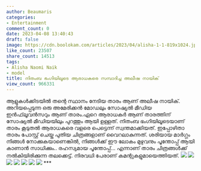 ```yaml
---
author: Beaumaris
categories:
- Entertainment
comment_count: 0
date: 2023-04-08 13:40:43
draft: false
image: https://cdn.boolokam.com/articles/2023/04/alisha-1-1-819x1024.jpg
like_count: 23507
share_count: 14513
tags:
- Alisha Naomi Naik
- model
title: നിതംബ ഭംഗിയിലൂടെ ആരാധകരെ സമ്പാദിച്ച അലീഷ നായിക്
view_count: 966331
---
```


ആളുകള്‍ക്കിടയില്‍ തന്റെ സ്ഥാനം നേടിയ താരം ആണ് അലീഷ നായിക്. അറിയപ്പെടുന്ന ഒരു അമേരിക്കന്‍ മോഡലും സോഷ്യല്‍ മീഡിയ ഇന്‍ഫ്‌ലൂവന്‍സറും ആണ് താരം.ഏറെ ആരാധകർ ആണ് താരത്തിന് സോഷ്യൽ മീഡിയയിലും പുറത്തും ആയി ഉള്ളത്. നിതംബ ഭംഗിയിലൂടെയാണ് താരം കൂടുതല്‍ ആരാധകരെ വളരെ പെട്ടെന്ന് സ്വന്തമാക്കിയത്. ഇപ്പോഴിതാ താരം പോസ്റ്റ് ചെയ്ത പുതിയ ചിത്രങ്ങളാണ് വൈറലാകുന്നത്. ശരിയായ മാര്‍ഗ്ഗം നിങ്ങള്‍ നോക്കുകയാണെങ്കില്‍, നിങ്ങള്‍ക്ക് ഈ ലോകം മുഴുവനും പൂന്തോപ്പ് ആയി കാണാന്‍ സാധിക്കും.. രഹസ്യമായ പൂന്തോപ്പ്… എന്നാണ് താരം ചിത്രങ്ങള്‍ക്ക് നല്‍കിയിരിക്കുന്ന തലക്കെട്ട്. നിരവധി പേരാണ് കമന്റുകളുമായെത്തിയത്.  ![](https://cdn.boolokam.com/articles/2023/04/alisha-1-1-819x1024.jpg) ![](https://cdn.boolokam.com/articles/2023/04/alisha-3-768x1024.jpg) ![](https://cdn.boolokam.com/articles/2023/04/alisha-4-857x1024.jpg) ![](https://cdn.boolokam.com/articles/2023/04/alisha-6-819x1024.jpg) ![](https://cdn.boolokam.com/articles/2023/04/alisha-7-637x1024.jpg) ![](https://cdn.boolokam.com/articles/2023/04/dqdd-820x1024.webp) ![](https://cdn.boolokam.com/articles/2023/04/wfwfw-1.jpg) ***